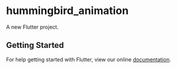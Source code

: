 # hummingbird_animation

A new Flutter project.

## Getting Started

For help getting started with Flutter, view our online
[documentation](https://flutter.io/).
